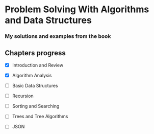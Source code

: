 # Problem Solving With Algorithms and Data Structures
### My solutions and examples from the book

## Chapters progress
- [x] Introduction and Review
- [x] Algorithm Analysis
- [ ] Basic Data Structures
- [ ] Recursion
- [ ] Sorting and Searching
- [ ] Trees and Tree Algorithms
- [ ] JSON


